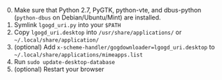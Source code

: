 0. Make sure that Python 2.7, PyGTK, python-vte, and dbus-python (`python-dbus`
   on Debian/Ubuntu/Mint) are installed.
1. Symlink `lgogd_uri.py` into your `$PATH`
2. Copy `lgogd_uri.desktop` into `/usr/share/applications/`
   or `~/.local/share/application/`
3. (optional) Add `x-scheme-handler/gogdownloader=lgogd_uri.desktop`
   to `~/.local/share/applications/mimeapps.list`
4. Run `sudo update-desktop-database`
5. (optional) Restart your browser
